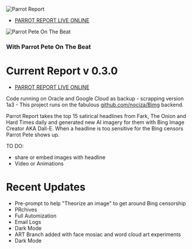 ![Parrot Report](https://c1t1zen.com/PR/PARROT_REPORT2_D.png)

* [PARROT REPORT LIVE ONLINE](https://c1t1zen.com/PR/)

![Parrot Pete On The Beat](https://c1t1zen.com/PR/PARROT_NEWS.jpg)

### With Parrot Pete On The Beat

# **Current Report v 0.3.0**

* [PARROT REPORT LIVE ONLINE](https://c1t1zen.com/PR/)
  
Code running on Oracle and Google Cloud as backup - scrapping version 1a3 -
This project runs on the fabulous [github.com/nociza/Bimg](https://github.com/nociza/Bimg) backend.

Parrot Report takes the top 15 satirical headlines from Fark, The Onion and Hard Times daily and generated new AI imagery for them with Bing Image Creator AKA Dall-E.
When a headline is too sensitive for the Bing censors Parrot Pete shows up.

TO DO:

* share or embed images with headline
* Video or Animations

# Recent Updates

* Pre-prompt to help "Theorize an image" to get around Bing censorship
* PRchives
* Full Automization
* Email Logs
* Dark Mode
* ART Branch added with face mosiac and word cloud art experiments
* Dark Mode
